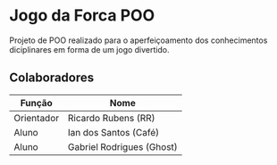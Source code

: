 # Jogo da Forca POO
Projeto de POO realizado para o aperfeiçoamento dos conhecimentos diciplinares em forma de um jogo divertido.

## Colaboradores
| Função | Nome |
|--------|------|
| Orientador | Ricardo Rubens (RR) |
| Aluno | Ian dos Santos (Café) |
| Aluno | Gabriel Rodrigues (Ghost) |
